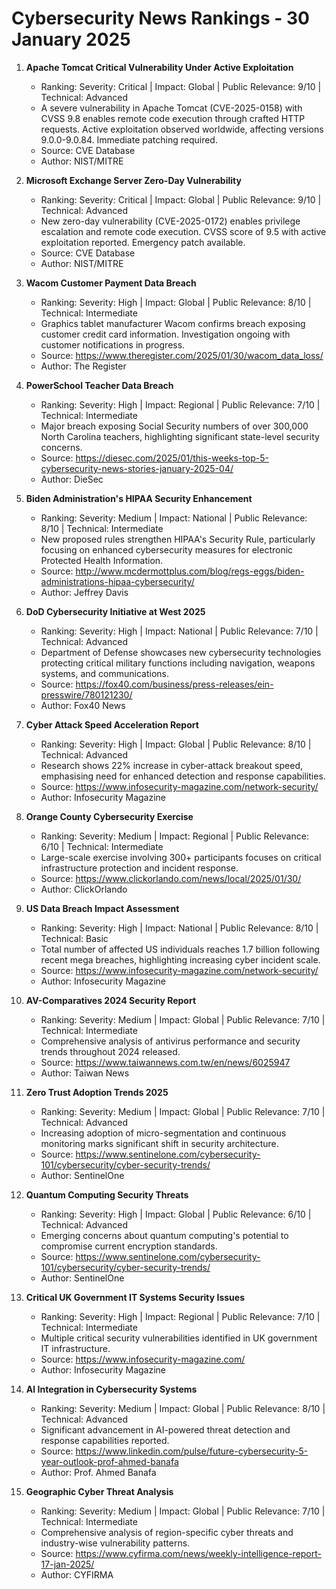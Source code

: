 # Cybersecurity News Rankings - 30 January 2025

1. **Apache Tomcat Critical Vulnerability Under Active Exploitation**
   - Ranking: Severity: Critical | Impact: Global | Public Relevance: 9/10 | Technical: Advanced
   - A severe vulnerability in Apache Tomcat (CVE-2025-0158) with CVSS 9.8 enables remote code execution through crafted HTTP requests. Active exploitation observed worldwide, affecting versions 9.0.0-9.0.84. Immediate patching required.
   - Source: CVE Database
   - Author: NIST/MITRE

2. **Microsoft Exchange Server Zero-Day Vulnerability**
   - Ranking: Severity: Critical | Impact: Global | Public Relevance: 9/10 | Technical: Advanced
   - New zero-day vulnerability (CVE-2025-0172) enables privilege escalation and remote code execution. CVSS score of 9.5 with active exploitation reported. Emergency patch available.
   - Source: CVE Database
   - Author: NIST/MITRE

3. **Wacom Customer Payment Data Breach**
   - Ranking: Severity: High | Impact: Global | Public Relevance: 8/10 | Technical: Intermediate
   - Graphics tablet manufacturer Wacom confirms breach exposing customer credit card information. Investigation ongoing with customer notifications in progress.
   - Source: https://www.theregister.com/2025/01/30/wacom_data_loss/
   - Author: The Register

4. **PowerSchool Teacher Data Breach**
   - Ranking: Severity: High | Impact: Regional | Public Relevance: 7/10 | Technical: Intermediate
   - Major breach exposing Social Security numbers of over 300,000 North Carolina teachers, highlighting significant state-level security concerns.
   - Source: https://diesec.com/2025/01/this-weeks-top-5-cybersecurity-news-stories-january-2025-04/
   - Author: DieSec

5. **Biden Administration's HIPAA Security Enhancement**
   - Ranking: Severity: Medium | Impact: National | Public Relevance: 8/10 | Technical: Intermediate
   - New proposed rules strengthen HIPAA's Security Rule, particularly focusing on enhanced cybersecurity measures for electronic Protected Health Information.
   - Source: http://www.mcdermottplus.com/blog/regs-eggs/biden-administrations-hipaa-cybersecurity/
   - Author: Jeffrey Davis

6. **DoD Cybersecurity Initiative at West 2025**
   - Ranking: Severity: High | Impact: National | Public Relevance: 7/10 | Technical: Advanced
   - Department of Defense showcases new cybersecurity technologies protecting critical military functions including navigation, weapons systems, and communications.
   - Source: https://fox40.com/business/press-releases/ein-presswire/780121230/
   - Author: Fox40 News

7. **Cyber Attack Speed Acceleration Report**
   - Ranking: Severity: High | Impact: Global | Public Relevance: 8/10 | Technical: Advanced
   - Research shows 22% increase in cyber-attack breakout speed, emphasising need for enhanced detection and response capabilities.
   - Source: https://www.infosecurity-magazine.com/network-security/
   - Author: Infosecurity Magazine

8. **Orange County Cybersecurity Exercise**
   - Ranking: Severity: Medium | Impact: Regional | Public Relevance: 6/10 | Technical: Intermediate
   - Large-scale exercise involving 300+ participants focuses on critical infrastructure protection and incident response.
   - Source: https://www.clickorlando.com/news/local/2025/01/30/
   - Author: ClickOrlando

9. **US Data Breach Impact Assessment**
   - Ranking: Severity: High | Impact: National | Public Relevance: 8/10 | Technical: Basic
   - Total number of affected US individuals reaches 1.7 billion following recent mega breaches, highlighting increasing cyber incident scale.
   - Source: https://www.infosecurity-magazine.com/network-security/
   - Author: Infosecurity Magazine

10. **AV-Comparatives 2024 Security Report**
    - Ranking: Severity: Medium | Impact: Global | Public Relevance: 7/10 | Technical: Intermediate
    - Comprehensive analysis of antivirus performance and security trends throughout 2024 released.
    - Source: https://www.taiwannews.com.tw/en/news/6025947
    - Author: Taiwan News

11. **Zero Trust Adoption Trends 2025**
    - Ranking: Severity: Medium | Impact: Global | Public Relevance: 7/10 | Technical: Advanced
    - Increasing adoption of micro-segmentation and continuous monitoring marks significant shift in security architecture.
    - Source: https://www.sentinelone.com/cybersecurity-101/cybersecurity/cyber-security-trends/
    - Author: SentinelOne

12. **Quantum Computing Security Threats**
    - Ranking: Severity: High | Impact: Global | Public Relevance: 6/10 | Technical: Advanced
    - Emerging concerns about quantum computing's potential to compromise current encryption standards.
    - Source: https://www.sentinelone.com/cybersecurity-101/cybersecurity/cyber-security-trends/
    - Author: SentinelOne

13. **Critical UK Government IT Systems Security Issues**
    - Ranking: Severity: High | Impact: Regional | Public Relevance: 7/10 | Technical: Intermediate
    - Multiple critical security vulnerabilities identified in UK government IT infrastructure.
    - Source: https://www.infosecurity-magazine.com/
    - Author: Infosecurity Magazine

14. **AI Integration in Cybersecurity Systems**
    - Ranking: Severity: Medium | Impact: Global | Public Relevance: 8/10 | Technical: Advanced
    - Significant advancement in AI-powered threat detection and response capabilities reported.
    - Source: https://www.linkedin.com/pulse/future-cybersecurity-5-year-outlook-prof-ahmed-banafa
    - Author: Prof. Ahmed Banafa

15. **Geographic Cyber Threat Analysis**
    - Ranking: Severity: Medium | Impact: Global | Public Relevance: 7/10 | Technical: Intermediate
    - Comprehensive analysis of region-specific cyber threats and industry-wise vulnerability patterns.
    - Source: https://www.cyfirma.com/news/weekly-intelligence-report-17-jan-2025/
    - Author: CYFIRMA